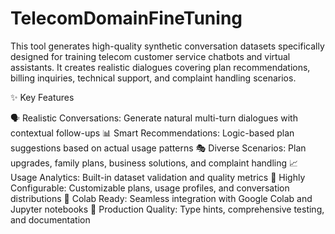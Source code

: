 # TelecomDomainFineTuning
This tool generates high-quality synthetic conversation datasets specifically designed for training telecom customer service chatbots and virtual assistants. It creates realistic dialogues covering plan recommendations, billing inquiries, technical support, and complaint handling scenarios.

✨ Key Features

🗣️ Realistic Conversations: Generate natural multi-turn dialogues with contextual follow-ups
📊 Smart Recommendations: Logic-based plan suggestions based on actual usage patterns
🎭 Diverse Scenarios: Plan upgrades, family plans, business solutions, and complaint handling
📈 Usage Analytics: Built-in dataset validation and quality metrics
🔧 Highly Configurable: Customizable plans, usage profiles, and conversation distributions
📱 Colab Ready: Seamless integration with Google Colab and Jupyter notebooks
🎯 Production Quality: Type hints, comprehensive testing, and documentation

